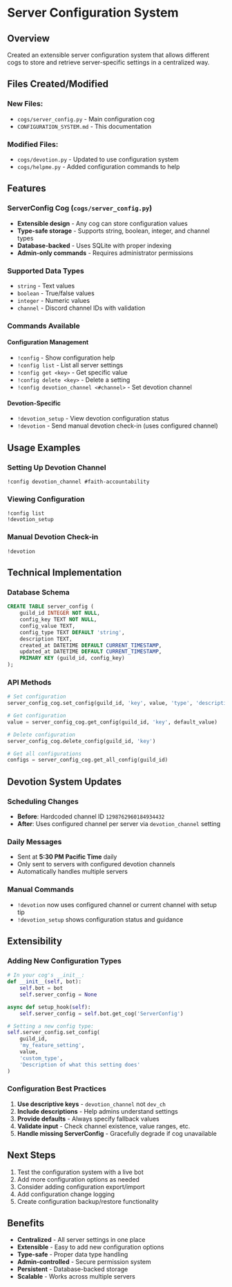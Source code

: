 # Server Configuration System

## Overview
Created an extensible server configuration system that allows different cogs to store and retrieve server-specific settings in a centralized way.

## Files Created/Modified

### New Files:
- `cogs/server_config.py` - Main configuration cog
- `CONFIGURATION_SYSTEM.md` - This documentation

### Modified Files:
- `cogs/devotion.py` - Updated to use configuration system
- `cogs/helpme.py` - Added configuration commands to help

## Features

### ServerConfig Cog (`cogs/server_config.py`)
- **Extensible design** - Any cog can store configuration values
- **Type-safe storage** - Supports string, boolean, integer, and channel types
- **Database-backed** - Uses SQLite with proper indexing
- **Admin-only commands** - Requires administrator permissions

### Supported Data Types
- `string` - Text values
- `boolean` - True/false values  
- `integer` - Numeric values
- `channel` - Discord channel IDs with validation

### Commands Available

#### Configuration Management
- `!config` - Show configuration help
- `!config list` - List all server settings
- `!config get <key>` - Get specific value
- `!config delete <key>` - Delete a setting
- `!config devotion_channel <#channel>` - Set devotion channel

#### Devotion-Specific
- `!devotion_setup` - View devotion configuration status
- `!devotion` - Send manual devotion check-in (uses configured channel)

## Usage Examples

### Setting Up Devotion Channel
```
!config devotion_channel #faith-accountability
```

### Viewing Configuration
```
!config list
!devotion_setup
```

### Manual Devotion Check-in
```
!devotion
```

## Technical Implementation

### Database Schema
```sql
CREATE TABLE server_config (
    guild_id INTEGER NOT NULL,
    config_key TEXT NOT NULL,
    config_value TEXT,
    config_type TEXT DEFAULT 'string',
    description TEXT,
    created_at DATETIME DEFAULT CURRENT_TIMESTAMP,
    updated_at DATETIME DEFAULT CURRENT_TIMESTAMP,
    PRIMARY KEY (guild_id, config_key)
);
```

### API Methods
```python
# Set configuration
server_config_cog.set_config(guild_id, 'key', value, 'type', 'description')

# Get configuration  
value = server_config_cog.get_config(guild_id, 'key', default_value)

# Delete configuration
server_config_cog.delete_config(guild_id, 'key')

# Get all configurations
configs = server_config_cog.get_all_config(guild_id)
```

## Devotion System Updates

### Scheduling Changes
- **Before**: Hardcoded channel ID `1298762960184934432`
- **After**: Uses configured channel per server via `devotion_channel` setting

### Daily Messages
- Sent at **5:30 PM Pacific Time** daily
- Only sent to servers with configured devotion channels
- Automatically handles multiple servers

### Manual Commands
- `!devotion` now uses configured channel or current channel with setup tip
- `!devotion_setup` shows configuration status and guidance

## Extensibility

### Adding New Configuration Types
```python
# In your cog's __init__:
def __init__(self, bot):
    self.bot = bot
    self.server_config = None

async def setup_hook(self):
    self.server_config = self.bot.get_cog('ServerConfig')

# Setting a new config type:
self.server_config.set_config(
    guild_id, 
    'my_feature_setting', 
    value, 
    'custom_type',
    'Description of what this setting does'
)
```

### Configuration Best Practices
1. **Use descriptive keys** - `devotion_channel` not `dev_ch`
2. **Include descriptions** - Help admins understand settings
3. **Provide defaults** - Always specify fallback values
4. **Validate input** - Check channel existence, value ranges, etc.
5. **Handle missing ServerConfig** - Gracefully degrade if cog unavailable

## Next Steps
1. Test the configuration system with a live bot
2. Add more configuration options as needed
3. Consider adding configuration export/import
4. Add configuration change logging
5. Create configuration backup/restore functionality

## Benefits
- **Centralized** - All server settings in one place
- **Extensible** - Easy to add new configuration options
- **Type-safe** - Proper data type handling
- **Admin-controlled** - Secure permission system
- **Persistent** - Database-backed storage
- **Scalable** - Works across multiple servers
